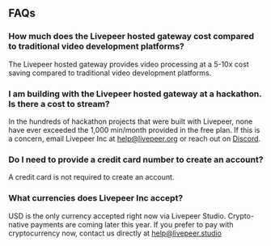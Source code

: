 ## FAQs

### **How much does the Livepeer hosted gateway cost compared to traditional video development platforms?**

The Livepeer hosted gateway provides video processing at a 5-10x cost saving
compared to traditional video development platforms.

### **I am building with the Livepeer hosted gateway at a hackathon. Is there a cost to stream?**

In the hundreds of hackathon projects that were built with Livepeer, none have
ever exceeded the 1,000 min/month provided in the free plan. If this is a
concern, email Livepeer Inc at help@livepeer.org or reach out
on [Discord](https://discord.gg/livepeer).

### **Do I need to provide a credit card number to create an account?**

A credit card is not required to create an account.

### **What currencies does Livepeer Inc accept?**

USD is the only currency accepted right now via Livepeer Studio. Crypto-native
payments are coming later this year. If you prefer to pay with cryptocurrency
now, contact us directly at [help@livepeer.studio](mailto:help@livepeer.studio)
